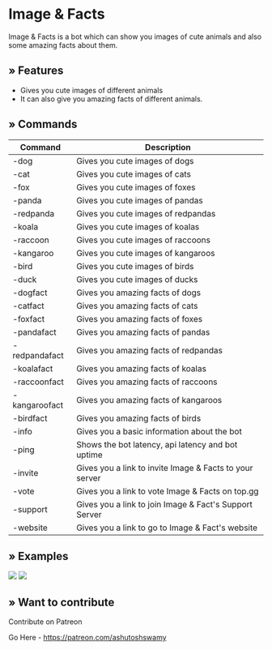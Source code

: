 # Image & Facts

Image & Facts is a bot which can show you images of cute animals and also some amazing facts about them.

## » Features

- Gives you cute images of different animals
- It can also give you amazing facts of different animals.

## » Commands

| Command       | Description                                             |
| ------------- | ------------------------------------------------------- |
| -dog          | Gives you cute images of dogs                           |
| -cat          | Gives you cute images of cats                           |
| -fox          | Gives you cute images of foxes                          |
| -panda        | Gives you cute images of pandas                         |
| -redpanda     | Gives you cute images of redpandas                      |
| -koala        | Gives you cute images of koalas                         |
| -raccoon      | Gives you cute images of raccoons                       |
| -kangaroo     | Gives you cute images of kangaroos                      |
| -bird         | Gives you cute images of birds                          |
| -duck         | Gives you cute images of ducks                          |
| -dogfact      | Gives you amazing facts of dogs                         |
| -catfact      | Gives you amazing facts of cats                         |
| -foxfact      | Gives you amazing facts of foxes                        |
| -pandafact    | Gives you amazing facts of pandas                       |
| -redpandafact | Gives you amazing facts of redpandas                    |
| -koalafact    | Gives you amazing facts of koalas                       |
| -raccoonfact  | Gives you amazing facts of raccoons                     |
| -kangaroofact | Gives you amazing facts of kangaroos                    |
| -birdfact     | Gives you amazing facts of birds                        |
| -info         | Gives you a basic information about the bot             |
| -ping         | Shows the bot latency, api latency and bot uptime       |
| -invite       | Gives you a link to invite Image & Facts to your server |
| -vote         | Gives you a link to vote Image & Facts on top.gg        |
| -support      | Gives you a link to join Image & Fact's Support Server  |
| -website      | Gives you a link to go to Image & Fact's website        |

## » Examples

<img src="https://i.ibb.co/TBPNjFs/Example1.png">
<img src="https://i.ibb.co/Jv62wkB/Example2.pn">

## » Want to contribute

Contribute on Patreon

Go Here - https://patreon.com/ashutoshswamy
